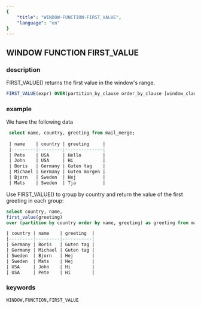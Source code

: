 ```yaml
---
{
    "title": "WINDOW-FUNCTION-FIRST_VALUE",
    "language": "en"
}
---
```


<!--  Licensed to the Apache Software Foundation (ASF) under one or more contributor license agreements.  See the NOTICE file distributed with this work for additional information regarding copyright ownership.  The ASF licenses this file to you under the Apache License, Version 2.0 (the "License"); you may not use this file except in compliance with the License.  You may obtain a copy of the License at

  http://www.apache.org/licenses/LICENSE-2.0

Unless required by applicable law or agreed to in writing, software distributed under the License is distributed on an "AS IS" BASIS, WITHOUT WARRANTIES OR CONDITIONS OF ANY KIND, either express or implied.  See the License for the specific language governing permissions and limitations under the License. -->

## WINDOW FUNCTION FIRST_VALUE
### description

FIRST_VALUE() returns the first value in the window's range.

```sql
FIRST_VALUE(expr) OVER(partition_by_clause order_by_clause [window_clause])
```

### example


We have the following data

```sql
 select name, country, greeting from mail_merge;
 
 | name    | country | greeting     |
 |---------|---------|--------------|
 | Pete    | USA     | Hello        |
 | John    | USA     | Hi           |
 | Boris   | Germany | Guten tag    |
 | Michael | Germany | Guten morgen |
 | Bjorn   | Sweden  | Hej          |
 | Mats    | Sweden  | Tja          |
```

Use FIRST_VALUE() to group by country and return the value of the first greeting in each group:

```sql
select country, name,    
first_value(greeting)    
over (partition by country order by name, greeting) as greeting from mail_merge;

| country | name    | greeting  |
|---------|---------|-----------|
| Germany | Boris   | Guten tag |
| Germany | Michael | Guten tag |
| Sweden  | Bjorn   | Hej       |
| Sweden  | Mats    | Hej       |
| USA     | John    | Hi        |
| USA     | Pete    | Hi        |
```

### keywords

    WINDOW,FUNCTION,FIRST_VALUE